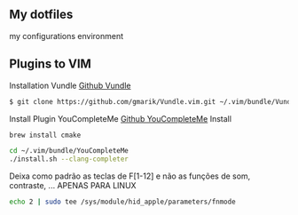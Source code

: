 ## My dotfiles
my configurations environment

## Plugins to VIM
Installation Vundle
[Github Vundle](https://github.com/gmarik/Vundle.vim)

```bash
$ git clone https://github.com/gmarik/Vundle.vim.git ~/.vim/bundle/Vundle.vim
```
Install Plugin YouCompleteMe
[Github YouCompleteMe](https://github.com/Valloric/YouCompleteMe)
Install
```bash
brew install cmake
```
```bash
cd ~/.vim/bundle/YouCompleteMe
./install.sh --clang-completer
```

Deixa como padrão as teclas de F[1-12] e não as funções de som, contraste, ... APENAS PARA LINUX
```bash
echo 2 | sudo tee /sys/module/hid_apple/parameters/fnmode
```

